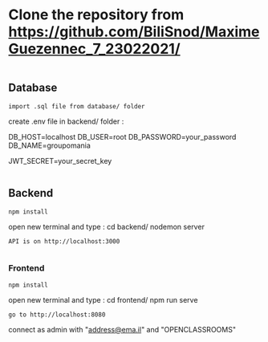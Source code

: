 # Clone the repository from https://github.com/BiliSnod/MaximeGuezennec_7_23022021/
```
```

## Database
```
import .sql file from database/ folder
```
create .env file in backend/ folder :

DB_HOST=localhost
DB_USER=root
DB_PASSWORD=your_password
DB_NAME=groupomania

JWT_SECRET=your_secret_key
```
```

## Backend
```
npm install
```
open new terminal and type :
    cd backend/
    nodemon server 
```
API is on http://localhost:3000
```
```
```

### Frontend
```
npm install
```
open new terminal and type :
    cd frontend/
    npm run serve
```
go to http://localhost:8080
```
connect as admin with "address@ema.il" and "OPENCLASSROOMS"
```
```